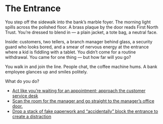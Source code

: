 # The Entrance

You step off the sidewalk into the bank’s marble foyer. The morning light spills across the polished floor. A brass plaque by the door reads First North Trust. You’re dressed to blend in — a plain jacket, a tote bag, a neutral face. 

Inside: customers, two tellers, a branch manager behind glass, a security guard who looks bored, and a smear of nervous energy at the entrance where a kid is fiddling with a tablet. You didn’t come for a routine withdrawal. You came for one thing — but how far will you go?

You walk in and join the line. People chat, the coffee machine hums. A bank employee glances up and smiles politely.

What do you do?

- [Act like you’re waiting for an appointment; approach the customer service desk](./scene3c.md) 
- [Scan the room for the manager and go straight to the manager’s office door.](./scene3e.md)
- [Drop a stack of fake paperwork and “accidentally” block the entrance to create a distraction](./scene3d.md)